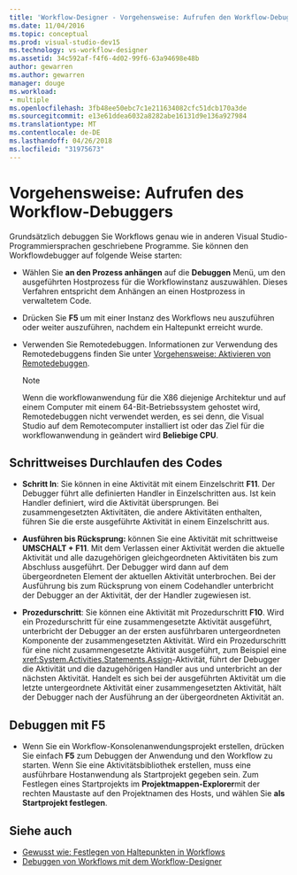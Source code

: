 ```yaml
---
title: 'Workflow-Designer - Vorgehensweise: Aufrufen den Workflow-Debugger'
ms.date: 11/04/2016
ms.topic: conceptual
ms.prod: visual-studio-dev15
ms.technology: vs-workflow-designer
ms.assetid: 34c592af-f4f6-4d02-99f6-63a94698e48b
author: gewarren
ms.author: gewarren
manager: douge
ms.workload:
- multiple
ms.openlocfilehash: 3fb48ee50ebc7c1e211634082cfc51dcb170a3de
ms.sourcegitcommit: e13e61ddea6032a8282abe16131d9e136a927984
ms.translationtype: MT
ms.contentlocale: de-DE
ms.lasthandoff: 04/26/2018
ms.locfileid: "31975673"
---
```

# <a name="how-to-invoke-the-workflow-debugger"></a>Vorgehensweise: Aufrufen des Workflow-Debuggers

Grundsätzlich debuggen Sie Workflows genau wie in anderen Visual Studio-Programmiersprachen geschriebene Programme. Sie können den Workflowdebugger auf folgende Weise starten:

-   Wählen Sie **an den Prozess anhängen** auf die **Debuggen** Menü, um den ausgeführten Hostprozess für die Workflowinstanz auszuwählen. Dieses Verfahren entspricht dem Anhängen an einen Hostprozess in verwaltetem Code.

-   Drücken Sie **F5** um mit einer Instanz des Workflows neu auszuführen oder weiter auszuführen, nachdem ein Haltepunkt erreicht wurde.

-   Verwenden Sie Remotedebuggen. Informationen zur Verwendung des Remotedebuggens finden Sie unter [Vorgehensweise: Aktivieren von Remotedebuggen](http://go.microsoft.com/fwlink/?LinkId=196257).

    > [!NOTE]
    > Wenn die workflowanwendung für die X86 diejenige Architektur und auf einem Computer mit einem 64-Bit-Betriebssystem gehostet wird, Remotedebuggen nicht verwendet werden, es sei denn, die Visual Studio auf dem Remotecomputer installiert ist oder das Ziel für die workflowanwendung in geändert wird **Beliebige CPU**.

## <a name="stepping-through-code"></a>Schrittweises Durchlaufen des Codes

-   **Schritt In**: Sie können in eine Aktivität mit einem Einzelschritt **F11**. Der Debugger führt alle definierten Handler in Einzelschritten aus. Ist kein Handler definiert, wird die Aktivität übersprungen. Bei zusammengesetzten Aktivitäten, die andere Aktivitäten enthalten, führen Sie die erste ausgeführte Aktivität in einem Einzelschritt aus.

-   **Ausführen bis Rücksprung:** können Sie eine Aktivität mit schrittweise **UMSCHALT + F11**. Mit dem Verlassen einer Aktivität werden die aktuelle Aktivität und alle dazugehörigen gleichgeordneten Aktivitäten bis zum Abschluss ausgeführt. Der Debugger wird dann auf dem übergeordneten Element der aktuellen Aktivität unterbrochen. Bei der Ausführung bis zum Rücksprung von einem Codehandler unterbricht der Debugger an der Aktivität, der der Handler zugewiesen ist.

-   **Prozedurschritt**: Sie können eine Aktivität mit Prozedurschritt **F10**. Wird ein Prozedurschritt für eine zusammengesetzte Aktivität ausgeführt, unterbricht der Debugger an der ersten ausführbaren untergeordneten Komponente der zusammengesetzten Aktivität. Wird ein Prozedurschritt für eine nicht zusammengesetzte Aktivität ausgeführt, zum Beispiel eine <xref:System.Activities.Statements.Assign>-Aktivität, führt der Debugger die Aktivität und die dazugehörigen Handler aus und unterbricht an der nächsten Aktivität. Handelt es sich bei der ausgeführten Aktivität um die letzte untergeordnete Aktivität einer zusammengesetzten Aktivität, hält der Debugger nach der Ausführung an der übergeordneten Aktivität an.

## <a name="debugging-with-f5"></a>Debuggen mit F5

-   Wenn Sie ein Workflow-Konsolenanwendungsprojekt erstellen, drücken Sie einfach **F5** zum Debuggen der Anwendung und den Workflow zu starten. Wenn Sie eine Aktivitätsbibliothek erstellen, muss eine ausführbare Hostanwendung als Startprojekt gegeben sein. Zum Festlegen eines Startprojekts im **Projektmappen-Explorer**mit der rechten Maustaste auf den Projektnamen des Hosts, und wählen Sie **als Startprojekt festlegen**.

## <a name="see-also"></a>Siehe auch

- [Gewusst wie: Festlegen von Haltepunkten in Workflows](../workflow-designer/how-to-set-breakpoints-in-workflows.md)
- [Debuggen von Workflows mit dem Workflow-Designer](../workflow-designer/debugging-workflows-with-the-workflow-designer.md)